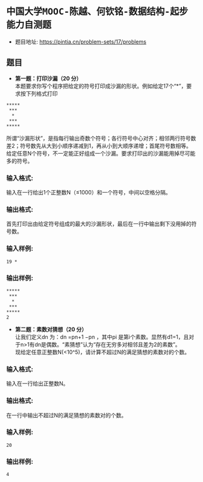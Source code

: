# `中国大学MOOC-陈越、何钦铭-数据结构-起步能力自测题`
* 题目地址: https://pintia.cn/problem-sets/17/problems

## 题目 

* **第一题：打印沙漏（20 分）**  
本题要求你写个程序把给定的符号打印成沙漏的形状。例如给定17个“*”，要求按下列格式打印  
```
*****
 ***
  *
 ***
*****
```
所谓“沙漏形状”，是指每行输出奇数个符号；各行符号中心对齐；相邻两行符号数差2；符号数先从大到小顺序递减到1，再从小到大顺序递增；首尾符号数相等。
给定任意N个符号，不一定能正好组成一个沙漏。要求打印出的沙漏能用掉尽可能多的符号。
### 输入格式:  
输入在一行给出1个正整数N（≤1000）和一个符号，中间以空格分隔。
### 输出格式:  
首先打印出由给定符号组成的最大的沙漏形状，最后在一行中输出剩下没用掉的符号数。  
### 输入样例:   
`19 *`
### 输出样例:  
```
*****
 ***
  *
 ***
*****
2
``` 

* **第二题：素数对猜想（20 分）**  
让我们定义d​n​​ 为：d​n​​ =p​n+1​​ −p​n​​ ，其中p​i​​ 是第i个素数。显然有d​1​​ =1，且对于n>1有d​n​​ 是偶数。“素猜想”认为“存在无穷多对相邻且差为2的素数”。  
现给定任意正整数N(<10^​5​)，请计算不超过N的满足猜想的素数对的个数。  
### 输入格式:
输入在一行给出正整数N。 
### 输出格式:
在一行中输出不超过N的满足猜想的素数对的个数。  
### 输入样例:  
`20` 
### 输出样例:  
`4`  

